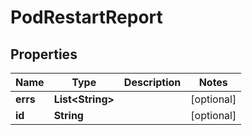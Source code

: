 

# PodRestartReport


## Properties

| Name | Type | Description | Notes |
|------------ | ------------- | ------------- | -------------|
|**errs** | **List&lt;String&gt;** |  |  [optional] |
|**id** | **String** |  |  [optional] |



